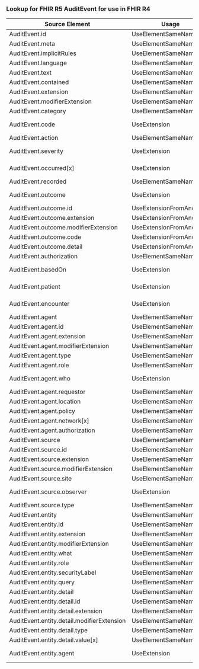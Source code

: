### Lookup for FHIR R5 AuditEvent for use in FHIR R4

| Source Element | Usage | Target |
| -------------- | ----- | ------ |
| AuditEvent.id | UseElementSameName | AuditEvent.id |
| AuditEvent.meta | UseElementSameName | AuditEvent.meta |
| AuditEvent.implicitRules | UseElementSameName | AuditEvent.implicitRules |
| AuditEvent.language | UseElementSameName | AuditEvent.language |
| AuditEvent.text | UseElementSameName | AuditEvent.text |
| AuditEvent.contained | UseElementSameName | AuditEvent.contained |
| AuditEvent.extension | UseElementSameName | AuditEvent.extension |
| AuditEvent.modifierExtension | UseElementSameName | AuditEvent.modifierExtension |
| AuditEvent.category | UseElementSameName | AuditEvent.type |
| AuditEvent.code | UseExtension | http://hl7.org/fhir/5.0/StructureDefinition/extension-AuditEvent.code |
| AuditEvent.action | UseElementSameName | AuditEvent.action |
| AuditEvent.severity | UseExtension | http://hl7.org/fhir/5.0/StructureDefinition/extension-AuditEvent.severity |
| AuditEvent.occurred[x] | UseExtension | http://hl7.org/fhir/5.0/StructureDefinition/extension-AuditEvent.occurred |
| AuditEvent.recorded | UseElementSameName | AuditEvent.recorded |
| AuditEvent.outcome | UseExtension | http://hl7.org/fhir/5.0/StructureDefinition/extension-AuditEvent.outcome |
| AuditEvent.outcome.id | UseExtensionFromAncestor | - |
| AuditEvent.outcome.extension | UseExtensionFromAncestor | - |
| AuditEvent.outcome.modifierExtension | UseExtensionFromAncestor | - |
| AuditEvent.outcome.code | UseExtensionFromAncestor | - |
| AuditEvent.outcome.detail | UseExtensionFromAncestor | - |
| AuditEvent.authorization | UseElementSameName | AuditEvent.purposeOfEvent |
| AuditEvent.basedOn | UseExtension | http://hl7.org/fhir/5.0/StructureDefinition/extension-AuditEvent.basedOn |
| AuditEvent.patient | UseExtension | http://hl7.org/fhir/5.0/StructureDefinition/extension-AuditEvent.patient |
| AuditEvent.encounter | UseExtension | http://hl7.org/fhir/5.0/StructureDefinition/extension-AuditEvent.encounter |
| AuditEvent.agent | UseElementSameName | AuditEvent.agent |
| AuditEvent.agent.id | UseElementSameName | AuditEvent.agent.id |
| AuditEvent.agent.extension | UseElementSameName | AuditEvent.agent.extension |
| AuditEvent.agent.modifierExtension | UseElementSameName | AuditEvent.agent.modifierExtension |
| AuditEvent.agent.type | UseElementSameName | AuditEvent.agent.type |
| AuditEvent.agent.role | UseElementSameName | AuditEvent.agent.role |
| AuditEvent.agent.who | UseExtension | http://hl7.org/fhir/5.0/StructureDefinition/extension-AuditEvent.agent.who |
| AuditEvent.agent.requestor | UseElementSameName | AuditEvent.agent.requestor |
| AuditEvent.agent.location | UseElementSameName | AuditEvent.agent.location |
| AuditEvent.agent.policy | UseElementSameName | AuditEvent.agent.policy |
| AuditEvent.agent.network[x] | UseElementSameName | AuditEvent.agent.network |
| AuditEvent.agent.authorization | UseElementSameName | AuditEvent.agent.purposeOfUse |
| AuditEvent.source | UseElementSameName | AuditEvent.source |
| AuditEvent.source.id | UseElementSameName | AuditEvent.source.id |
| AuditEvent.source.extension | UseElementSameName | AuditEvent.source.extension |
| AuditEvent.source.modifierExtension | UseElementSameName | AuditEvent.source.modifierExtension |
| AuditEvent.source.site | UseElementSameName | AuditEvent.source.site |
| AuditEvent.source.observer | UseExtension | http://hl7.org/fhir/5.0/StructureDefinition/extension-AuditEvent.source.observer |
| AuditEvent.source.type | UseElementSameName | AuditEvent.source.type |
| AuditEvent.entity | UseElementSameName | AuditEvent.entity |
| AuditEvent.entity.id | UseElementSameName | AuditEvent.entity.id |
| AuditEvent.entity.extension | UseElementSameName | AuditEvent.entity.extension |
| AuditEvent.entity.modifierExtension | UseElementSameName | AuditEvent.entity.modifierExtension |
| AuditEvent.entity.what | UseElementSameName | AuditEvent.entity.what |
| AuditEvent.entity.role | UseElementSameName | AuditEvent.entity.role |
| AuditEvent.entity.securityLabel | UseElementSameName | AuditEvent.entity.securityLabel |
| AuditEvent.entity.query | UseElementSameName | AuditEvent.entity.query |
| AuditEvent.entity.detail | UseElementSameName | AuditEvent.entity.detail |
| AuditEvent.entity.detail.id | UseElementSameName | AuditEvent.entity.detail.id |
| AuditEvent.entity.detail.extension | UseElementSameName | AuditEvent.entity.detail.extension |
| AuditEvent.entity.detail.modifierExtension | UseElementSameName | AuditEvent.entity.detail.modifierExtension |
| AuditEvent.entity.detail.type | UseElementSameName | AuditEvent.entity.detail.type |
| AuditEvent.entity.detail.value[x] | UseElementSameName | AuditEvent.entity.detail.value[x] |
| AuditEvent.entity.agent | UseExtension | http://hl7.org/fhir/5.0/StructureDefinition/extension-AuditEvent.entity.agent |
